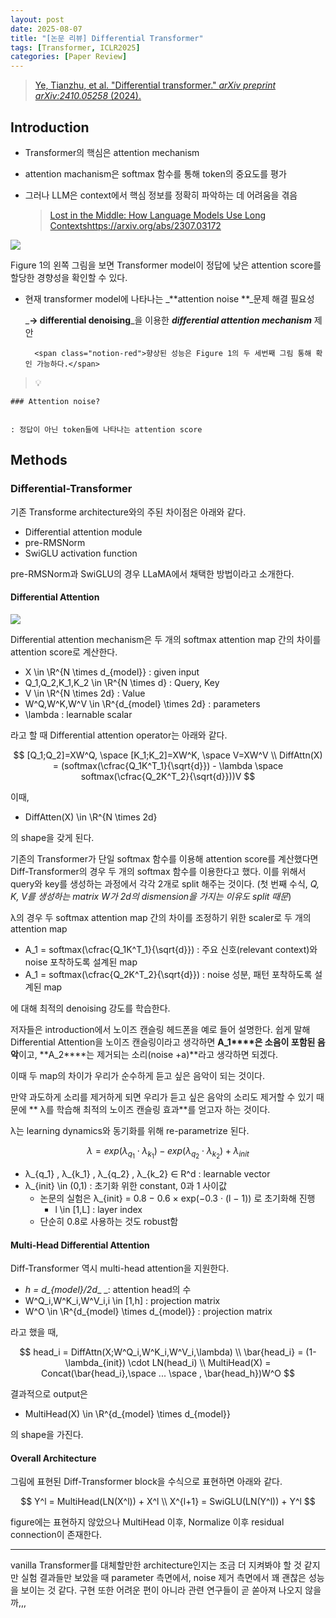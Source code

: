 ```yaml
---
layout: post
date: 2025-08-07
title: "[논문 리뷰] Differential Transformer"
tags: [Transformer, ICLR2025]
categories: [Paper Review]
---
```


> [Ye, Tianzhu, et al. "Differential transformer." ](https://arxiv.org/abs/2410.05258)[_arXiv preprint arXiv:2410.05258_](https://arxiv.org/abs/2410.05258)[ (2024).](https://arxiv.org/abs/2410.05258)



## Introduction

- Transformer의 핵심은 attention mechanism
- attention machanism은 softmax 함수를 통해 token의 중요도를 평가
- 그러나 LLM은 context에서 핵심 정보를 정확히 파악하는 데 어려움을 겪음

	> [Lost in the Middle: How Language Models Use Long Contextshttps://arxiv.org/abs/2307.03172](https://arxiv.org/abs/2307.03172)


![](https://prod-files-secure.s3.us-west-2.amazonaws.com/542b861c-36a8-4051-84e5-8804b6728dba/9083ea56-691a-4752-ae26-47f403431ac8/image.png?X-Amz-Algorithm=AWS4-HMAC-SHA256&X-Amz-Content-Sha256=UNSIGNED-PAYLOAD&X-Amz-Credential=ASIAZI2LB466YSTEQ4Q6%2F20250909%2Fus-west-2%2Fs3%2Faws4_request&X-Amz-Date=20250909T032628Z&X-Amz-Expires=3600&X-Amz-Security-Token=IQoJb3JpZ2luX2VjEGMaCXVzLXdlc3QtMiJGMEQCIEX9DkbTnRA5lgg1lXyZnO5r20sL3VfYISk0YW5g7gSmAiAWexn%2FpLO6PMgskjXGO6htH%2BeDTV%2B%2FjdH7CieFmDoXuyqIBAjM%2F%2F%2F%2F%2F%2F%2F%2F%2F%2F8BEAAaDDYzNzQyMzE4MzgwNSIMBZ%2FPAcP7hJjN1CYgKtwDNhjI5uUBFKVx9vQ%2BFjgbh5hcBr%2BuZf25SFjg2ZVS9kp1TcXS3kYKLFFrkZh07hJMmhV32sLGUtdQTGmc03GG6BNsjZL%2Fiprb%2Fh28eK83xl%2B4BzmQIvGJjWmisXdkQhUWGbWC6tQy4iTNxCp1hnK%2BYSVUANFxkCbDwQoENW25a6b9pPAgHX%2FzLZMld%2F1QAgMSJYc0aUH6uaOKYt7rWXMj1SWTBCMYmtM8HkrPIpqxePhwg%2BDfLnhps5XNxVk4c9NVXNzSoli%2FURWSEnppwO2WRp%2B0MKqcuRytzQpCwpvSHtq5sFJ90Bh9k7Df0MOOFuCJh1fZ8rkbXCY5xmkVub2ydg7Q5lb5NfCSrfClFmv0j0SnkmUWJ9dGAtOSX48foaWVcao3puQXYPYFc%2F%2BYmj9YyqO9ZKzHFLMq0age55Nd9%2BOe9mw1PZxBg%2BtZ5sea%2BS35F48gyNMfFKdiWVwgKKtieWNxZdy8NR4Iw%2BKnn3a8u8Cn33x9DT3ifEWSDev3red8Xfkxs8PzhXaY10VCQjCd6D0am8m%2F7Z88%2F%2Bx1dnCUkJX2%2BEWCHwetlKyUoeEhVkQr%2F0ubL02rJZBW9VOIe%2BYuody18tC65fyogwT2hUL6Mdhtnuf8xgKnkplGE4Yw2Kr%2BxQY6pgFYok5uU0Pt5Rl3S6%2Fe1v6ELgrTBS7RUXLsU%2Bz0EWyygn5B6NOdCRHAFmj5E%2FI6RFpjULTO051JQA5mCj1%2Fb%2FvihP0fJdtUX1%2BP2iguVHroig8LlGmpiYQCYMfuZzViwrob9CP%2BMLlkyl%2BVNs%2B7jdGbSxyhsQT2fxoAoZIBi0fdQRMJWvmkJbgqsaKOy5iHJZbDQ0yN94aaUTWfZu2m20zyV%2BmD55H%2F&X-Amz-Signature=31b671a649d8d947b715a5b06ffce869aac5985cb6975eeef9c140c73bf2823b&X-Amz-SignedHeaders=host&x-amz-checksum-mode=ENABLED&x-id=GetObject)


Figure 1의 왼쪽 그림을 보면 Transformer model이 정답에 낮은 attention score를 할당한 경향성을 확인할 수 있다.

- 현재 transformer model에 나타나는 _**attention noise **_문제 해결 필요성

	_**→ differential denoising**_을 이용한 _**differential attention mechanism**_ 제안


		<span class="notion-red">향상된 성능은 Figure 1의 두 세번째 그림 통해 확인 가능하다.</span>


> 💡 


	### Attention noise?


	: 정답이 아닌 token들에 나타나는 attention score



## Methods



### Differential-Transformer


기존 Transforme architecture와의 주된 차이점은 아래와 같다.

- Differential attention module
- pre-RMSNorm
- SwiGLU activation function

pre-RMSNorm과 SwiGLU의 경우 LLaMA에서 채택한 방법이라고 소개한다.



#### Differential Attention


![](https://prod-files-secure.s3.us-west-2.amazonaws.com/542b861c-36a8-4051-84e5-8804b6728dba/116d70b2-1963-4810-9167-f4c7d8a06e8f/image.png?X-Amz-Algorithm=AWS4-HMAC-SHA256&X-Amz-Content-Sha256=UNSIGNED-PAYLOAD&X-Amz-Credential=ASIAZI2LB466YSTEQ4Q6%2F20250909%2Fus-west-2%2Fs3%2Faws4_request&X-Amz-Date=20250909T032628Z&X-Amz-Expires=3600&X-Amz-Security-Token=IQoJb3JpZ2luX2VjEGMaCXVzLXdlc3QtMiJGMEQCIEX9DkbTnRA5lgg1lXyZnO5r20sL3VfYISk0YW5g7gSmAiAWexn%2FpLO6PMgskjXGO6htH%2BeDTV%2B%2FjdH7CieFmDoXuyqIBAjM%2F%2F%2F%2F%2F%2F%2F%2F%2F%2F8BEAAaDDYzNzQyMzE4MzgwNSIMBZ%2FPAcP7hJjN1CYgKtwDNhjI5uUBFKVx9vQ%2BFjgbh5hcBr%2BuZf25SFjg2ZVS9kp1TcXS3kYKLFFrkZh07hJMmhV32sLGUtdQTGmc03GG6BNsjZL%2Fiprb%2Fh28eK83xl%2B4BzmQIvGJjWmisXdkQhUWGbWC6tQy4iTNxCp1hnK%2BYSVUANFxkCbDwQoENW25a6b9pPAgHX%2FzLZMld%2F1QAgMSJYc0aUH6uaOKYt7rWXMj1SWTBCMYmtM8HkrPIpqxePhwg%2BDfLnhps5XNxVk4c9NVXNzSoli%2FURWSEnppwO2WRp%2B0MKqcuRytzQpCwpvSHtq5sFJ90Bh9k7Df0MOOFuCJh1fZ8rkbXCY5xmkVub2ydg7Q5lb5NfCSrfClFmv0j0SnkmUWJ9dGAtOSX48foaWVcao3puQXYPYFc%2F%2BYmj9YyqO9ZKzHFLMq0age55Nd9%2BOe9mw1PZxBg%2BtZ5sea%2BS35F48gyNMfFKdiWVwgKKtieWNxZdy8NR4Iw%2BKnn3a8u8Cn33x9DT3ifEWSDev3red8Xfkxs8PzhXaY10VCQjCd6D0am8m%2F7Z88%2F%2Bx1dnCUkJX2%2BEWCHwetlKyUoeEhVkQr%2F0ubL02rJZBW9VOIe%2BYuody18tC65fyogwT2hUL6Mdhtnuf8xgKnkplGE4Yw2Kr%2BxQY6pgFYok5uU0Pt5Rl3S6%2Fe1v6ELgrTBS7RUXLsU%2Bz0EWyygn5B6NOdCRHAFmj5E%2FI6RFpjULTO051JQA5mCj1%2Fb%2FvihP0fJdtUX1%2BP2iguVHroig8LlGmpiYQCYMfuZzViwrob9CP%2BMLlkyl%2BVNs%2B7jdGbSxyhsQT2fxoAoZIBi0fdQRMJWvmkJbgqsaKOy5iHJZbDQ0yN94aaUTWfZu2m20zyV%2BmD55H%2F&X-Amz-Signature=af62978e7dfaa597c22d78cdfd52a56285c80ece9ca057c15c9353323eaf28f5&X-Amz-SignedHeaders=host&x-amz-checksum-mode=ENABLED&x-id=GetObject)


Differential attention mechanism은 두 개의 softmax attention map 간의 차이를 attention score로 계산한다.

- X \in \R^{N \times d\_{model}} : given input
- Q\_1,Q\_2,K\_1,K\_2 \in \R^{N \times d} : Query, Key
- V \in \R^{N \times 2d} : Value
- W^Q,W^K,W^V \in \R^{d\_{model} \times 2d} : parameters
- \lambda : learnable scalar

라고 할 때 Differential attention operator는 아래와 같다.


$$
[Q_1;Q_2]=XW^Q, \space [K_1;K_2]=XW^K, \space V=XW^V \\
DiffAttn(X) = (softmax(\cfrac{Q_1K^T_1}{\sqrt{d}}) - \lambda \space softmax(\cfrac{Q_2K^T_2}{\sqrt{d}}))V
$$


이때,

- DiffAtten(X) \in \R^{N \times 2d}

의 shape을 갖게 된다.


기존의 Transformer가 단일 softmax 함수를 이용해 attention score를 계산했다면 Diff-Transformer의 경우 두 개의 softmax 함수를 이용한다고 했다. 이를 위해서 query와 key를 생성하는 과정에서 각각 2개로 split 해주는 것이다. <span class="notion-red">(첫 번째 수식, </span><span class="notion-red">_Q, K, V를 생성하는 matrix W가 2d의 dismension을 가지는 이유도 split 때문_</span><span class="notion-red">)</span>


 λ의 경우 두 softmax attention map 간의 차이를 조정하기 위한 scaler로 두 개의 attention map

- A\_1 = softmax(\cfrac{Q\_1K^T\_1}{\sqrt{d}}) : 주요 신호(relevant context)와 noise 포착하도록 설계된 map
- A\_1 = softmax(\cfrac{Q\_2K^T\_2}{\sqrt{d}}) : noise 성분, 패턴 포착하도록 설계된 map 

에 대해 최적의 denoising 강도를 학습한다.


저자들은 introduction에서 노이즈 캔슬링 헤드폰을 예로 들어 설명한다. 쉽게 말해 Differential Attention을 노이즈 캔슬링이라고 생각하면 **A\_1****은 소음이 포함된 음악**이고, **A\_2****는 제거되는 소리(noise +a)**라고 생각하면 되겠다. 


이때 두 map의 차이가 우리가 순수하게 듣고 싶은 음악이 되는 것이다. 


만약 과도하게 소리를 제거하게 되면 우리가 듣고 싶은 음악의 소리도 제거할 수 있기 때문에 ** λ를 학습해 최적의 노이즈 캔슬링 효과**를 얻고자 하는 것이다.


λ는 learning dynamics와 동기화를 위해 re-parametrize 된다.


$$
\lambda = exp(\lambda_{q_1} \cdot \lambda_{k_1}) - exp(\lambda_{q_2} \cdot \lambda_{k_2}) + \lambda_{init}
$$

- λ\_{q\_1} , λ\_{k\_1} , λ\_{q\_2} , λ\_{k\_2} ∈ R^d : learnable vector
- λ\_{init} \in (0,1) : 초기화 위한 constant, 0과 1 사이값
	- 논문의 실험은 λ\_{init} = 0.8 − 0.6 × exp(−0.3 · (l − 1)) 로 초기화해 진행
		- l \in [1,L] : layer index
	- 단순히 0.8로 사용하는 것도 robust함


#### **Multi-Head Differential Attention**


Diff-Transformer 역시 multi-head attention을 지원한다.

- _h = d\_{model}/2d__ _: attention head의 수
- W^Q\_i,W^K\_i,W^V\_i,i \in [1,h] : projection matrix
- W^O \in \R^{d\_{model} \times d\_{model}} : projection matrix

라고 했을 때,


$$
head_i = DiffAttn(X;W^Q_i,W^K_i,W^V_i,\lambda) \\
\bar{head_i} = (1-\lambda_{init}) \cdot LN(head_i) \\
MultiHead(X) = Concat(\bar{head_i},\space ... \space , \bar{head_h})W^O
$$


결과적으로 output은

- MultiHead(X) \in \R^{d\_{model} \times d\_{model}}

의 shape을 가진다.



#### Overall Architecture


그림에 표현된 Diff-Transformer block을 수식으로 표현하면 아래와 같다.


$$
Y^l = MultiHead(LN(X^l)) + X^l \\
X^{l+1} = SwiGLU(LN(Y^l)) + Y^l
$$


figure에는 표현하지 않았으나 MultiHead 이후, Normalize 이후 residual connection이 존재한다.


---


vanilla Transformer를 대체할만한 architecture인지는 조금 더 지켜봐야 할 것 같지만 실험 결과들만 보았을 때 parameter 측면에서, noise 제거 측면에서 꽤 괜찮은 성능을 보이는 것 같다. 구현 또한 어려운 편이 아니라 관련 연구들이 곧 쏟아져 나오지 않을까,,,

